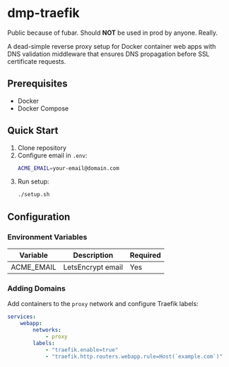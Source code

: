 # dmp-traefik

Public because of fubar. Should **NOT** be used in prod by anyone. Really.

A dead-simple reverse proxy setup for Docker container web apps with DNS
validation middleware that ensures DNS propagation before SSL certificate
requests.

## Prerequisites

- Docker
- Docker Compose

## Quick Start

1. Clone repository
2. Configure email in `.env`:
   ```bash
   ACME_EMAIL=your-email@domain.com
   ```
3. Run setup:
   ```bash
   ./setup.sh
   ```

## Configuration

### Environment Variables

| Variable   | Description       | Required |
| ---------- | ----------------- | -------- |
| ACME_EMAIL | LetsEncrypt email | Yes      |

### Adding Domains

Add containers to the `proxy` network and configure Traefik labels:

```yaml
services:
    webapp:
        networks:
            - proxy
        labels:
            - "traefik.enable=true"
            - "traefik.http.routers.webapp.rule=Host(`example.com`)"
```
